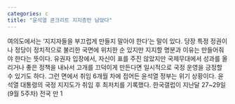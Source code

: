 ```yaml
---
categories: c
title: "윤석열 콘크리트 지지층만 남았다"
---
```

여의도에서는 ‘지지자들을 부끄럽게 만들지 말아야 한다’는 말이 있다. 당장 특정 정권이나 정당이 정치적으로 불리한 국면에 위치한 순 있지만 지지할 명분과 이유는 만들어줘야 한다는 뜻이다. 유권자 입장에서, 자신이 표를 주진 않았지만 국제무대에서 성과를 올리거나 좋은 정책을 내놔서 고개를 끄덕이게 만든다면 일시적으로 국정 운영을 긍정할 수 있기도 하다. 그런 면에서 취임 6개월 차에 접어든 윤석열 정부는 위기 상황이다. 윤석열 대통령의 국정 지지도가 취임 후 최저치를 기록했다. 한국갤럽이 지난달 27~29일(9월 5주차) 전국 만 1